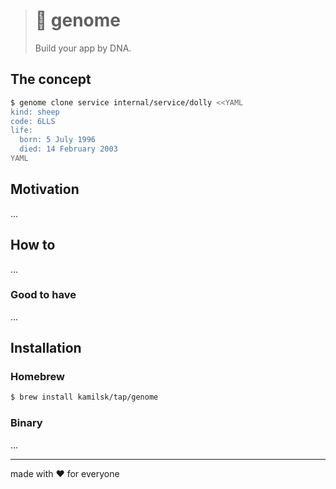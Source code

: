 > # 🧬 genome
>
> Build your app by DNA.

## The concept

```bash
$ genome clone service internal/service/dolly <<YAML
kind: sheep
code: 6LLS
life:
  born: 5 July 1996
  died: 14 February 2003
YAML
```

## Motivation

...

## How to

...

### Good to have

...

## Installation

### Homebrew

```bash
$ brew install kamilsk/tap/genome
```

### Binary

...

---

made with ❤️ for everyone
